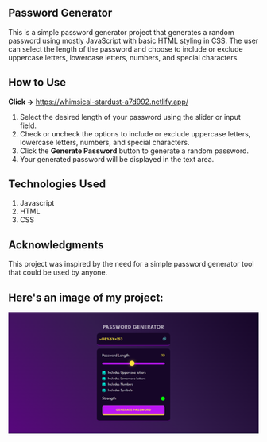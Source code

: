 ## Password Generator
This is a simple password generator project that generates a random password using mostly JavaScript with basic HTML styling in CSS. The user can select the length of the password and choose to include or exclude uppercase letters, lowercase letters, numbers, and special characters.


## How to Use

<b>Click -></b> https://whimsical-stardust-a7d992.netlify.app/
<ol>
<li>Select the desired length of your password using the slider or input field.</li>
<li>Check or uncheck the options to include or exclude uppercase letters, lowercase letters, numbers, and special characters.</li>
<li>Click the <b>Generate Password</b> button to generate a random password.</li>
<li>Your generated password will be displayed in the text area.</li>
</ol>

## Technologies Used

<ol>
  <li>Javascript</li>
  <li>HTML</li>
  <li>CSS</li>
</ol>

## Acknowledgments

This project was inspired by the need for a simple password generator tool that could be used by anyone. 

## Here's an image of my project:

![PasswordGenerator](project-image.png)
